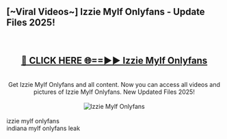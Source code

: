 <h2>[~Viral Videos~] Izzie Mylf Onlyfans - Update Files 2025!</h2>
<br>
<div align="center">
<h2><a href="https://betterlinks.top/A2PfLJ" rel="nofollow">🔴 CLICK HERE 🌐==►► Izzie Mylf Onlyfans</a></h2>
<br>
Get Izzie Mylf Onlyfans and all content. Now you can access all videos and pictures of Izzie Mylf Onlyfans. New Updated Files 2025!
<br>
<br>
<a href="https://betterlinks.top/A2PfLJ" rel="nofollow" data-target="animated-image.originalLink"><img src="https://i.ibb.co.com/WyWwxjT/player-gif2.gif" alt="Izzie Mylf Onlyfans" style="max-width: 100%; display: inline-block;" data-target="animated-image.originalImage"></a>
</div>
<br>
izzie mylf onlyfans<br>
indiana mylf onlyfans leak